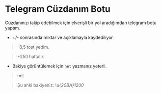 # Telegram Cüzdanım Botu

Cüzdanınızı takip edebilmek için elverişli bir yol aradığımdan telegram botu yaptım.

- +/- sonrasında miktar ve açıklamayla kaydediliyor.
> -8,5 tost yedim.

> +250 haftalık

- Bakiye görüntülemek için `net` yazmanız yeterli.
> net

> Şu anki bakiyeniz: *\u{20BA}1200*